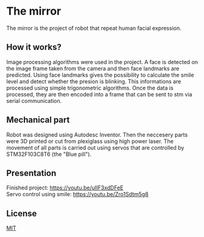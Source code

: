 # The mirror

The mirror is the project of robot that repeat human facial expression. 

## How it works?

Image processing algorithms were used in the project.
A face is detected on the image frame taken from the camera and then face landmarks are predicted.
Using face landmarks gives the possibility to calculate the smile level and detect whether the presion is blinking. 
This informations are processed using simple trigonometric algorithms. 
Once the data is processed, they are then encoded into a frame that can be sent to stm via serial communication.


## Mechanical part
Robot was designed using Autodesc Inventor. Then the neccesery parts were 3D printed or cut from plexiglass using high power laser. 
The movement of all parts is carried out using servos that are controlled by STM32F103C8T6 (the "Blue pill").  

## Presentation

Finished project: https://youtu.be/uIIF3xdDFeE <br>
Servo control using smile: https://youtu.be/Zro1Sdtm5g8

## License
[MIT](https://choosealicense.com/licenses/mit/)
